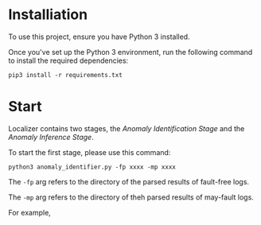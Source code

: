 # Installiation
To use this project, ensure you have Python 3 installed. 

Once you've set up the Python 3 environment, run the following command to install the required dependencies:

`pip3 install -r requirements.txt`

# Start 
Localizer contains two stages, the *Anomaly Identification Stage* and the *Anomaly Inference Stage*. 

To start the first stage, please use this command:

`python3 anomaly_identifier.py -fp xxxx -mp xxxx`

The `-fp` arg refers to the directory of the parsed results of fault-free logs.

The `-mp` arg refers to the directory of theh parsed results of may-fault logs.

For example, 